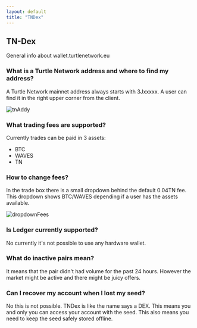 ```yaml
---
layout: default
title: "TNDex"
---
```

## TN-Dex

General info about wallet.turtlenetwork.eu

### What is a Turtle Network address and where to find my address?

A Turtle Network mainnet address always starts with 3Jxxxxx.
A user can find it in the right upper corner from the client.

![tnAddy](https://user-images.githubusercontent.com/16037736/115995003-bd754e80-a5d9-11eb-95a8-25c63105ba1f.png)

### What trading fees are supported?

Currently trades can be paid in 3 assets:
- BTC
- WAVES
- TN

### How to change fees?

In the trade box there is a small dropdown behind the default 0.04TN fee.
This dropdown shows BTC/WAVES depending if a user has the assets available.

![dropdownFees](https://user-images.githubusercontent.com/16037736/115995012-cc5c0100-a5d9-11eb-87ee-44ab096c49b0.png)

### Is Ledger currently supported?

No currently it's not possible to use any hardware wallet.

### What do inactive pairs mean?

It means that the pair didn't had volume for the past 24 hours. However the market might be active and there might be juicy offers.

### Can I recover my account when I lost my seed?

No this is not possible. TNDex is like the name says a DEX. This means you and only you can access your account with the seed.
This also means you need to keep the seed safely stored offline.